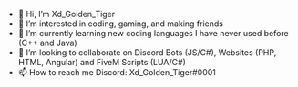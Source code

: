 - 👋 Hi, I’m Xd_Golden_Tiger
- 👀 I’m interested in coding, gaming, and making friends
- 🌱 I’m currently learning new coding languages I have never used before (C++ and Java)
- 💞️ I’m looking to collaborate on Discord Bots (JS/C#), Websites (PHP, HTML, Angular) and FiveM Scripts (LUA/C#)
- 📫 How to reach me Discord: Xd_Golden_Tiger#0001
